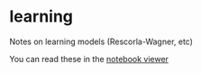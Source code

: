 learning
========

Notes on learning models (Rescorla-Wagner, etc)

You can read these in the [notebook viewer](http://nbviewer.ipython.org/github/rmalouf/learning/tree/master/)

